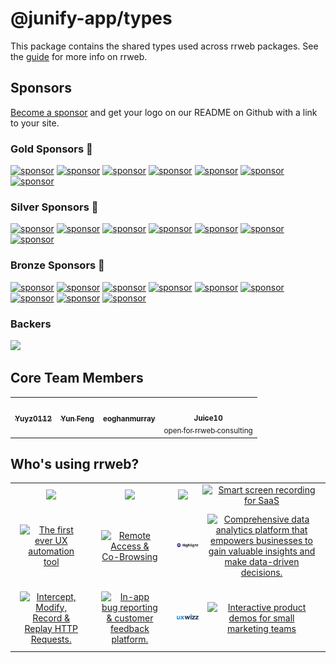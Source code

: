 # @junify-app/types

This package contains the shared types used across rrweb packages.
See the [guide](../../guide.md) for more info on rrweb.

## Sponsors

[Become a sponsor](https://opencollective.com/rrweb#sponsor) and get your logo on our README on Github with a link to your site.

### Gold Sponsors 🥇

<div dir="auto">

<a href="https://opencollective.com/rrweb/tiers/gold-sponsor/0/website?requireActive=false" target="_blank"><img src="https://opencollective.com/rrweb/tiers/gold-sponsor/0/avatar.svg?requireActive=false&avatarHeight=225" alt="sponsor"></a>
<a href="https://opencollective.com/rrweb/tiers/gold-sponsor/1/website?requireActive=false" target="_blank"><img src="https://opencollective.com/rrweb/tiers/gold-sponsor/1/avatar.svg?requireActive=false&avatarHeight=225" alt="sponsor"></a>
<a href="https://opencollective.com/rrweb/tiers/gold-sponsor/2/website?requireActive=false" target="_blank"><img src="https://opencollective.com/rrweb/tiers/gold-sponsor/2/avatar.svg?requireActive=false&avatarHeight=225" alt="sponsor"></a>
<a href="https://opencollective.com/rrweb/tiers/gold-sponsor/3/website?requireActive=false" target="_blank"><img src="https://opencollective.com/rrweb/tiers/gold-sponsor/3/avatar.svg?requireActive=false&avatarHeight=225" alt="sponsor"></a>
<a href="https://opencollective.com/rrweb/tiers/gold-sponsor/4/website?requireActive=false" target="_blank"><img src="https://opencollective.com/rrweb/tiers/gold-sponsor/4/avatar.svg?requireActive=false&avatarHeight=225" alt="sponsor"></a>
<a href="https://opencollective.com/rrweb/tiers/gold-sponsor/5/website?requireActive=false" target="_blank"><img src="https://opencollective.com/rrweb/tiers/gold-sponsor/5/avatar.svg?requireActive=false&avatarHeight=225" alt="sponsor"></a>
<a href="https://opencollective.com/rrweb/tiers/gold-sponsor/6/website?requireActive=false" target="_blank"><img src="https://opencollective.com/rrweb/tiers/gold-sponsor/6/avatar.svg?requireActive=false&avatarHeight=225" alt="sponsor"></a>

</div>

### Silver Sponsors 🥈

<div dir="auto">

<a href="https://opencollective.com/rrweb/tiers/silver-sponsor/0/website?requireActive=false" target="_blank"><img src="https://opencollective.com/rrweb/tiers/silver-sponsor/0/avatar.svg?requireActive=false&avatarHeight=158" alt="sponsor"></a>
<a href="https://opencollective.com/rrweb/tiers/silver-sponsor/1/website?requireActive=false" target="_blank"><img src="https://opencollective.com/rrweb/tiers/silver-sponsor/1/avatar.svg?requireActive=false&avatarHeight=158" alt="sponsor"></a>
<a href="https://opencollective.com/rrweb/tiers/silver-sponsor/2/website?requireActive=false" target="_blank"><img src="https://opencollective.com/rrweb/tiers/silver-sponsor/2/avatar.svg?requireActive=false&avatarHeight=158" alt="sponsor"></a>
<a href="https://opencollective.com/rrweb/tiers/silver-sponsor/3/website?requireActive=false" target="_blank"><img src="https://opencollective.com/rrweb/tiers/silver-sponsor/3/avatar.svg?requireActive=false&avatarHeight=158" alt="sponsor"></a>
<a href="https://opencollective.com/rrweb/tiers/silver-sponsor/4/website?requireActive=false" target="_blank"><img src="https://opencollective.com/rrweb/tiers/silver-sponsor/4/avatar.svg?requireActive=false&avatarHeight=158" alt="sponsor"></a>
<a href="https://opencollective.com/rrweb/tiers/silver-sponsor/5/website?requireActive=false" target="_blank"><img src="https://opencollective.com/rrweb/tiers/silver-sponsor/5/avatar.svg?requireActive=false&avatarHeight=158" alt="sponsor"></a>
<a href="https://opencollective.com/rrweb/tiers/silver-sponsor/6/website?requireActive=false" target="_blank"><img src="https://opencollective.com/rrweb/tiers/silver-sponsor/6/avatar.svg?requireActive=false&avatarHeight=158" alt="sponsor"></a>

</div>

### Bronze Sponsors 🥉

<div dir="auto">

<a href="https://opencollective.com/rrweb/tiers/sponsors/0/website?requireActive=false" target="_blank"><img src="https://opencollective.com/rrweb/tiers/sponsors/0/avatar.svg?requireActive=false&avatarHeight=70" alt="sponsor"></a>
<a href="https://opencollective.com/rrweb/tiers/sponsors/1/website?requireActive=false" target="_blank"><img src="https://opencollective.com/rrweb/tiers/sponsors/1/avatar.svg?requireActive=false&avatarHeight=70" alt="sponsor"></a>
<a href="https://opencollective.com/rrweb/tiers/sponsors/2/website?requireActive=false" target="_blank"><img src="https://opencollective.com/rrweb/tiers/sponsors/2/avatar.svg?requireActive=false&avatarHeight=70" alt="sponsor"></a>
<a href="https://opencollective.com/rrweb/tiers/sponsors/3/website?requireActive=false" target="_blank"><img src="https://opencollective.com/rrweb/tiers/sponsors/3/avatar.svg?requireActive=false&avatarHeight=70" alt="sponsor"></a>
<a href="https://opencollective.com/rrweb/tiers/sponsors/4/website?requireActive=false" target="_blank"><img src="https://opencollective.com/rrweb/tiers/sponsors/4/avatar.svg?requireActive=false&avatarHeight=70" alt="sponsor"></a>
<a href="https://opencollective.com/rrweb/tiers/sponsors/5/website?requireActive=false" target="_blank"><img src="https://opencollective.com/rrweb/tiers/sponsors/5/avatar.svg?requireActive=false&avatarHeight=70" alt="sponsor"></a>
<a href="https://opencollective.com/rrweb/tiers/sponsors/6/website?requireActive=false" target="_blank"><img src="https://opencollective.com/rrweb/tiers/sponsors/6/avatar.svg?requireActive=false&avatarHeight=70" alt="sponsor"></a>
<a href="https://opencollective.com/rrweb/tiers/sponsors/7/website?requireActive=false" target="_blank"><img src="https://opencollective.com/rrweb/tiers/sponsors/7/avatar.svg?requireActive=false&avatarHeight=70" alt="sponsor"></a>
<a href="https://opencollective.com/rrweb/tiers/sponsors/8/website?requireActive=false" target="_blank"><img src="https://opencollective.com/rrweb/tiers/sponsors/8/avatar.svg?requireActive=false&avatarHeight=70" alt="sponsor"></a>

</div>

### Backers

<a href="https://opencollective.com/rrweb#sponsor" rel="nofollow"><img src="https://opencollective.com/rrweb/tiers/backers.svg?avatarHeight=36"></a>

## Core Team Members

<table>
  <tr>
    <td align="center">
      <a href="https://github.com/Yuyz0112">
        <img
          src="https://avatars.githubusercontent.com/u/13651389?s=100"
          width="100px;"
          alt=""
        />
        <br /><sub><b>Yuyz0112</b></sub>
        <br /><br />
      </a>
    </td>
    <td align="center">
      <a href="https://github.com/YunFeng0817">
        <img
          src="https://avatars.githubusercontent.com/u/27533910?s=100"
          width="100px;"
          alt=""
        />
        <br /><sub><b>Yun Feng</b></sub>
        <br /><br />
      </a>
    </td>
    <td align="center">
      <a href="https://github.com/eoghanmurray">
        <img
          src="https://avatars.githubusercontent.com/u/156780?s=100"
          width="100px;"
          alt=""
        />
        <br /><sub><b>eoghanmurray</b></sub>
        <br /><br />
      </a>
    </td>
    <td align="center">
      <a href="https://github.com/Juice10">
        <img
          src="https://avatars.githubusercontent.com/u/4106?s=100"
          width="100px;"
          alt=""
        />
        <br /><sub><b>Juice10</b></sub>
        <br /><sub>open for rrweb consulting</sub>
      </a>
    </td>
  </tr>
</table>

## Who's using rrweb?

<table>
  <tr>
    <td align="center">
      <a href="http://www.smartx.com/" target="_blank">
        <img width="195px" src="https://www.rrweb.io/logos/smartx.png">
      </a>
    </td>
    <td align="center">
      <a href="https://posthog.com?utm_source=rrweb&utm_medium=sponsorship&utm_campaign=open-source-sponsorship" target="_blank">
        <img width="195px" src="https://www.rrweb.io/logos/posthog.png">
      </a>
    </td>
    <td align="center">
      <a href="https://statcounter.com/session-replay/" target="_blank">
        <img width="195px" src="https://statcounter.com/images/logo-statcounter-arc-blue.svg">
      </a>
    </td>
    <td align="center">
      <a href="https://recordonce.com/" target="_blank">
        <img width="195px" alt="Smart screen recording for SaaS" src="https://uploads-ssl.webflow.com/5f3d133183156245630d4446/5f3d1940abe8db8612c23521_Record-Once-logo-554x80px.svg">
      </a>
    </td>
  </tr>
    <tr>
    <td align="center">
      <a href="https://cux.io" target="_blank">
        <img style="padding: 8px" alt="The first ever UX automation tool" width="195px" src="https://cux.io/cux-logo.svg">
      </a>
    </td>
    <td align="center">
      <a href="https://remsupp.com" target="_blank">
        <img style="padding: 8px" alt="Remote Access & Co-Browsing" width="195px" src="https://remsupp.com/images/logo.png">
      </a>
    </td>
    <td align="center">
      <a href="https://highlight.io" target="_blank">
        <img style="padding: 8px" alt="The open source, fullstack Monitoring Platform." width="195px" src="https://github.com/highlight/highlight/raw/main/highlight.io/public/images/logo.png">
      </a>
    </td>
    <td align="center">
      <a href="https://analyzee.io" target="_blank">
        <img style="padding: 8px" alt="Comprehensive data analytics platform that empowers businesses to gain valuable insights and make data-driven decisions." width="195px" src="https://cdn.analyzee.io/assets/analyzee-logo.png">
      </a>
    </td>
  </tr>
  <tr>
    <td align="center">
      <a href="https://requestly.io" target="_blank">
        <img style="padding: 8px" alt="Intercept, Modify, Record & Replay HTTP Requests." width="195px" src="https://github.com/requestly/requestly/assets/16779465/652552db-c867-44cb-9bb5-94a2026e04ca">
      </a>
    </td>
    <td align="center">
      <a href="https://gleap.io" target="_blank">
        <img style="padding: 8px" alt="In-app bug reporting & customer feedback platform." width="195px" src="https://assets-global.website-files.com/6506f3f29c68b1724807619d/6506f56010237164c6306591_GleapLogo.svg">
      </a>
    </td>
    <td align="center">
      <a href="https://uxwizz.com" target="_blank">
        <img style="padding: 8px" alt="Self-hosted website analytics with heatmaps and session recordings." width="195px" src="https://github.com/UXWizz/public-files/raw/main/assets/logo.png">
      </a>
    </td>
    <td align="center">
      <a href="https://www.howdygo.com" target="_blank">
        <img style="padding: 8px" alt="Interactive product demos for small marketing teams" width="195px" src="https://assets-global.website-files.com/650afb446f1dd5bd410f00cc/650b2cec6188ff54dd9b01e1_Logo.svg">
      </a>
    </td>
  </tr>
</table>

